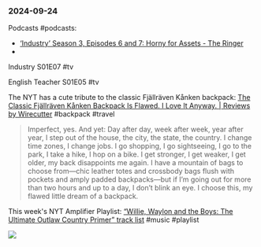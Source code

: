 ### 2024-09-24
Podcasts #podcasts:
- [‘Industry’ Season 3, Episodes 6 and 7: Horny for Assets - The Ringer](https://www.theringer.com/2024/9/24/24252817/industry-season-3-episodes-6-7-horny-for-assets)
- 

Industry S01E07 #tv 

English Teacher S01E05 #tv

The NYT has a cute tribute to the classic Fjällräven Kånken backpack: [The Classic Fjällräven Kånken Backpack Is Flawed. I Love It Anyway. | Reviews by Wirecutter](https://www.nytimes.com/wirecutter/reviews/classic-fjallraven-kanken-backpack/) #backpack #travel

> Imperfect, yes. And yet: Day after day, week after week, year after year, I step out of the house, the city, the state, the country. I change time zones, I change jobs. I go shopping, I go sightseeing, I go to the park, I take a hike, I hop on a bike. I get stronger, I get weaker, I get older, my back disappoints me again. I have a mountain of bags to choose from—chic leather totes and crossbody bags flush with pockets and amply padded backpacks—but if I’m going out for more than two hours and up to a day, I don’t blink an eye. I choose this, my flawed little dream of a backpack.

This week's NYT Amplifier Playlist: [“Willie, Waylon and the Boys: The Ultimate Outlaw Country Primer” track list](https://music.youtube.com/playlist?list=PLu_RmAJBNiIIBM_ClaXc-5e3CYdgRU1dK&si=u4rmk3t-cc9nlqSg) #music #playlist

![](https://x.com/mrkaran_/status/1838640957396521331)

